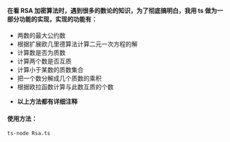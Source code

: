 #### 在看 RSA 加密算法时，遇到很多的数论的知识，为了彻底搞明白，我用 ts 做为一部分功能的实现，实现的功能有：

* 两数的最大公约数
* 根据扩展欧几里德算法计算二元一次方程的解
* 计算数是否为质数
* 计算两个数是否互质
* 计算小于某数的质数集合
* 把一个数分解成几个质数的乘积
* 根据欧拉函数计算与此数互质的个数

- **以上方法都有详细注释**

#### 使用方法：

```
ts-node Rsa.ts
```
